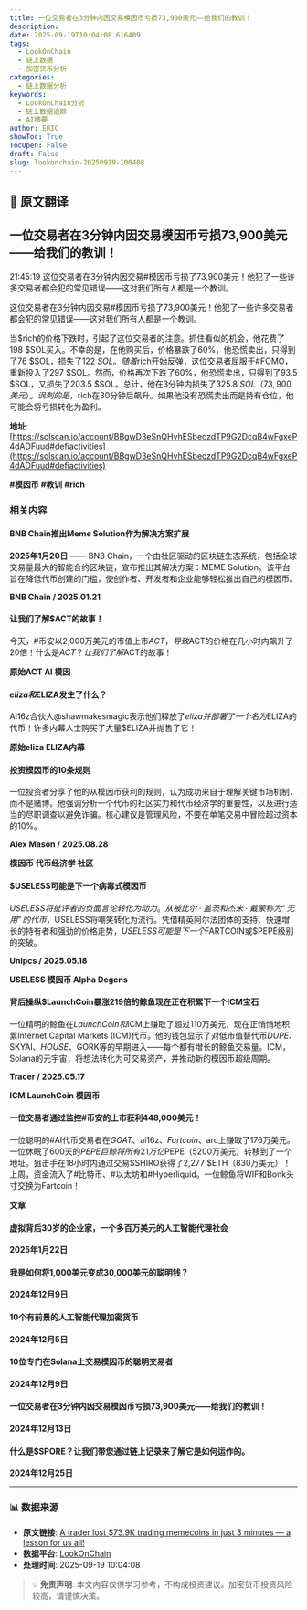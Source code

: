 ```yaml
---
title: 一位交易者在3分钟内因交易模因币亏损73,900美元——给我们的教训！
description: 
date: 2025-09-19T10:04:08.616409
tags:
  - LookOnChain
  - 链上数据
  - 加密货币分析
categories:
  - 链上数据分析
keywords:
  - LookOnChain分析
  - 链上数据追踪
  - AI摘要
author: ERIC
showToc: True
TocOpen: False
draft: False
slug: lookonchain-20250919-100408
---
```


## 📝 原文翻译

<div class='translation-content'>

## 一位交易者在3分钟内因交易模因币亏损73,900美元——给我们的教训！

21:45:19 这位交易者在3分钟内因交易#模因币亏损了73,900美元！他犯了一些许多交易者都会犯的常见错误——这对我们所有人都是一个教训。

这位交易者在3分钟内因交易#模因币亏损了73,900美元！他犯了一些许多交易者都会犯的常见错误——这对我们所有人都是一个教训。

当$rich的价格下跌时，引起了这位交易者的注意。抓住看似的机会，他花费了198 $SOL买入。不幸的是，在他购买后，价格暴跌了60%，他恐慌卖出，只得到了76 $SOL，损失了122 $SOL。随着$rich开始反弹，这位交易者屈服于#FOMO，重新投入了297 $SOL。然而，价格再次下跌了60%，他恐慌卖出，只得到了93.5 $SOL，又损失了203.5 $SOL。总计，他在3分钟内损失了325.8 $SOL（73,900美元）。讽刺的是，$rich在30分钟后飙升。如果他没有恐慌卖出而是持有仓位，他可能会将亏损转化为盈利。

**地址**: [https://solscan.io/account/BBgwD3eSnQHvhESbeozdTP9G2DcqB4wFgxeP4dADFuud#defiactivities](https://solscan.io/account/BBgwD3eSnQHvhESbeozdTP9G2DcqB4wFgxeP4dADFuud#defiactivities)

**#模因币** **#教训** **#rich**

### 相关内容

#### BNB Chain推出Meme Solution作为解决方案扩展
**2025年1月20日** —— BNB Chain，一个由社区驱动的区块链生态系统，包括全球交易量最大的智能合约区块链，宣布推出其解决方案：MEME Solution。该平台旨在降低代币创建的门槛，使创作者、开发者和企业能够轻松推出自己的模因币。

**BNB Chain / 2025.01.21**

#### 让我们了解$ACT的故事！
今天，#币安以2,000万美元的市值上市$ACT，导致$ACT的价格在几小时内飙升了20倍！什么是$ACT？让我们了解$ACT的故事！

**原始ACT AI 模因**

#### $eliza和$ELIZA发生了什么？
AI16z合伙人@shawmakesmagic表示他们释放了$eliza并部署了一个名为$ELIZA的代币！许多内幕人士购买了大量$ELIZA并抛售了它！

**原始eliza ELIZA内幕**

#### 投资模因币的10条规则
一位投资者分享了他的从模因币获利的规则，认为成功来自于理解关键市场机制，而不是赌博。他强调分析一个代币的社区实力和代币经济学的重要性，以及进行适当的尽职调查以避免诈骗。核心建议是管理风险，不要在单笔交易中冒险超过资本的10%。

**Alex Mason / 2025.08.28**

**模因币 代币经济学 社区**

#### $USELESS可能是下一个病毒式模因币
$USELESS将批评者的负面言论转化为动力。从被比尔·盖茨和杰米·戴蒙称为“无用”的代币，$USELESS将嘲笑转化为流行。凭借精英阿尔法团体的支持、快速增长的持有者和强劲的价格走势，$USELESS可能是下一个$FARTCOIN或$PEPE级别的突破。

**Unipcs / 2025.05.18**

**USELESS 模因币 Alpha Degens**

#### 背后操纵$LaunchCoin暴涨219倍的鲸鱼现在正在积累下一个ICM宝石
一位精明的鲸鱼在$LaunchCoin和$ICM上赚取了超过110万美元，现在正悄悄地积累Internet Capital Markets (ICM)代币。他的钱包显示了对低市值替代币$DUPE、$SKYAI、$HOUSE、$GORK等的早期进入——每个都有增长的鲸鱼交易量。ICM，Solana的元宇宙，将想法转化为可交易资产，并推动新的模因币超级周期。

**Tracer / 2025.05.17**

**ICM LaunchCoin 模因币**

#### 一位交易者通过监控#币安的上市获利448,000美元！
一位聪明的#AI代币交易者在$GOAT、$ai16z、$Fartcoin、$arc上赚取了176万美元。一位休眠了600天的$PEPE巨鲸将所有21万亿$PEPE（5200万美元）转移到了一个地址。狙击手在18小时内通过交易$SHIRO获得了2,277 $ETH（830万美元）！上周，资金流入了#比特币、#以太坊和#Hyperliquid。一位鲸鱼将WIF和Bonk头寸交换为Fartcoin！

**文章**

#### 虚拟背后30岁的企业家，一个多百万美元的人工智能代理社会
**2025年1月22日**

#### 我是如何将1,000美元变成30,000美元的聪明钱？
**2024年12月9日**

#### 10个有前景的人工智能代理加密货币
**2024年12月5日**

#### 10位专门在Solana上交易模因币的聪明交易者
**2024年12月9日**

#### 一位交易者在3分钟内因交易模因币亏损73,900美元——给我们的教训！
**2024年12月13日**

#### 什么是$SPORE？让我们带您通过链上记录来了解它是如何运作的。
**2024年12月25日**

</div>

---

### 📊 数据来源

- **原文链接**: [A trader lost $73.9K trading memecoins in just 3 minutes — a lesson for us all!](https://www.lookonchain.com/articles/1031)
- **数据平台**: [LookOnChain](https://www.lookonchain.com)
- **处理时间**: 2025-09-19 10:04:08

> 💡 **免责声明**: 本文内容仅供学习参考，不构成投资建议。加密货币投资风险较高，请谨慎决策。


